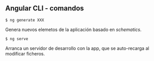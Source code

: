 ## Angular CLI - comandos

```shell
$ ng generate XXX
```
Genera nuevos elemetos de la aplicación basado en _schematics_.

```shell
$ ng serve
```
Arranca un servidor de desarrollo con la app, que se auto-recarga al modificar ficheros.

